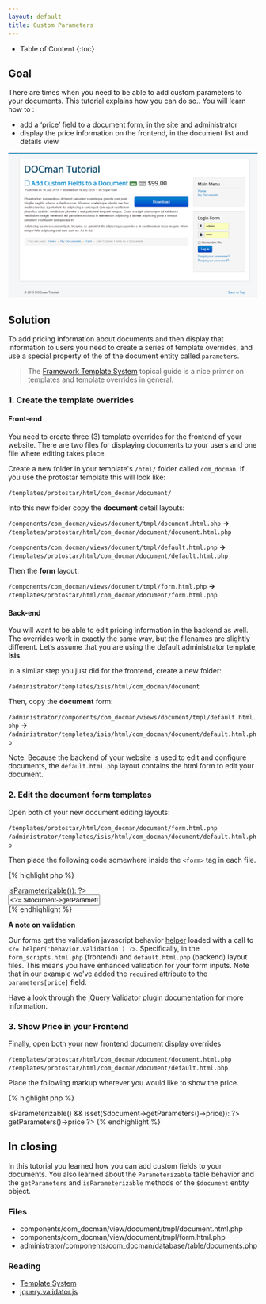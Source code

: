 ```yaml
---
layout: default
title: Custom Parameters
---
```


* Table of Content
{:toc}

## Goal

There are times when you need to be able to add custom parameters to your documents. This tutorial explains how you can do so.. You will learn how to :

+ add a ‘price’ field to a document form, in the site and administrator
+ display the price information on the frontend, in the document list and details view

![Custom Price Field in DOCman](/resources/images/custom-field-in-document-end-result.png)

## Solution

To add pricing information about documents and then display that information to users you need to create a series of template overrides, and use a special property of the of the document entity called `parameters`.

>The [Framework Template System](../framework/template-system.md) topical guide is a nice primer on templates and template overrides in general.

### 1. Create the template overrides

#### Front-end

You need to create three (3) template overrides for the frontend of your website. There are two files for displaying documents to your users and one file where editing takes place.  

Create a new folder in your template's `/html/` folder called `com_docman`. If you use the protostar template this will look like:

`/templates/protostar/html/com_docman/document/`

Into this new folder copy the **document** detail layouts:

`/components/com_docman/views/document/tmpl/document.html.php` **&#8594;** `/templates/protostar/html/com_docman/document/document.html.php` 

`/components/com_docman/views/document/tmpl/default.html.php` **&#8594;** `/templates/protostar/html/com_docman/document/default.html.php`

Then the **form** layout: 

`/components/com_docman/views/document/tmpl/form.html.php` **&#8594;** `/templates/protostar/html/com_docman/document/form.html.php` 

#### Back-end

You will want to be able to edit pricing information in the backend as well. The overrides work in exactly the same way, but the filenames are slightly different. Let’s assume that you are using the default administrator template, **Isis**. 

In a similar step you just did for the frontend, create a new folder:

`/administrator/templates/isis/html/com_docman/document`
 
Then, copy the **document** form:

`/administrator/components/com_docman/views/document/tmpl/default.html.php` **&#8594;** `/administrator/templates/isis/html/com_docman/document/default.html.php`  

Note: Because the backend of your website is used to edit and configure documents, the `default.html.php` layout contains the html form to edit your document.

### 2. Edit the document form templates

Open both of your new document editing layouts:

`/templates/protostar/html/com_docman/document/form.html.php`
`/administrator/templates/isis/html/com_docman/document/default.html.php`

Then place the following code somewhere inside the `<form>` tag in each file.

{% highlight php %}
<? // Price ?>
<? if ($document->isParameterizable()): ?>
<div class="docman_grid">
    <div class="control-group docman_grid__item one-whole">
        <label class="control-label">
                 <?= translate('Price'); ?>
         </label>
        <div class="controls">
            <input required name="parameters[price]" value="<?= $document->getParameters()->price ?>" type="text"/>
        </div>
    </div>
</div>
<? endif; ?>
{% endhighlight %}

**A note on validation**

Our forms get the validation javascript behavior [helper](/framework./template-system.md#helpers) loaded with a call to `<?= helper('behavior.validation') ?>`. Specifically, in the `form_scripts.html.php` (frontend) and `default.html.php` (backend) layout files.  This means you have enhanced validation for your form inputs. Note that in our example we've added the `required` attribute to the `parameters[price]` field.

Have a look through the [jQuery Validator plugin documentation](http://jqueryvalidation.org/documentation/) for more information. 

### 3. Show Price in your Frontend

Finally, open both your new frontend document display overrides 

`/templates/protostar/html/com_docman/document/document.html.php` 
`/templates/protostar/html/com_docman/document/default.html.php`

Place the following markup wherever you would like to show the price.

{% highlight php %}
<? if ($document->isParameterizable() && isset($document->getParameters()->price)): ?>
 <span class="label">
	<?= translate('Price'); ?>
</span>
<span>
	<?= $document->getParameters()->price ?>
</span>
<? endif; ?>
{% endhighlight %}

## In closing

In this tutorial you learned how you can add custom fields to your documents. You also learned about the `Parameterizable` table behavior and the `getParameters` and `isParameterizable` methods of the `$document` entity object.

### Files

+ components/com_docman/view/document/tmpl/document.html.php
+ components/com_docman/view/document/tmpl/form.html.php
+ administrator/components/com_docman/database/table/documents.php

### Reading

+ [Template System](/framework/template-system.html)
+ <a href="http://jqueryvalidation.org/">jquery.validator.js</a>
